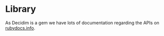 # Library 

As Decidim is a gem we have lots of documentation regarding the APIs on [rubydocs.info](http://www.rubydoc.info/github/decidim/decidim/).
